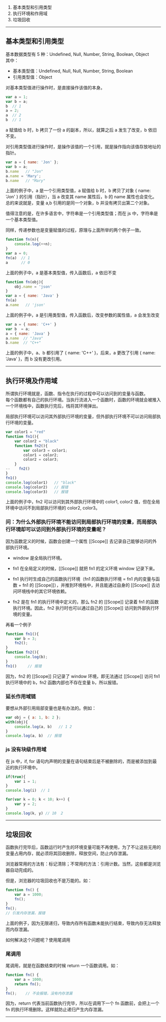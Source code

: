 1. 基本类型和引用类型
2. 执行环境和作用域
3. 垃圾回收

****************

## 基本类型和引用类型
基本数据类型有 5 种：Undefined, Null, Number, String, Boolean, Object   
其中：
- 基本类型值：Undefined, Null, Null, Number, String, Boolean  
- 引用类型值：Object    

对基本类型值进行操作时，是直接操作该值的本身。  
```js
var a = 1;
var b = a;
b  // 1 
a = 2;
a  // 2
b  // 1
```
a 赋值给 b 时，b 拷贝了一份 a 的副本，所以，就算之后 a 发生了改变，b 依旧不变。

对引用类型值进行操作时，是操作该值的一个引用，就是操作指向该值存放地址的指针。
```js
var a = { name: 'Jon' };
var b = a;
b.name   // "Jon"
a.name = 'Mary';
b.name   // "Mary"
```
上面的例子中，a 是一个引用类型值，a 赋值给 b 时，b 拷贝了对象 { name: 'Jon' } 的引用（指针），当 a 改变其 name 属性后，b 的 name 属性也会变化。总的来说就是，变量 a,b 引用的是同一个对象，b 并没有拷贝出第二个对象。

值得注意的是，在许多语言中，字符串是一个引用类型值；而在 js 中，字符串是一个基本类型值。

同样，传递参数也是变量赋值的过程，原理与上面所举的两个例子一致。
```js
function fn(n){
    console.log(++n);
} 
var a = 0;
fn(a)  // 1
a      // 0
```
上面的例子中，a 是基本类型值，传入函数后，a 依旧不变
```js
function fn(obj){
    obj.name = 'json'
}
var a = { name: 'Java' }
fn(a)
a.name   // 'json'
```
上面的例子中，a 是引用类型值，传入函数后，改变参数的属性值，a 会发生改变

```js
var a = { name: 'C++' }
var b  = a;
a = { name: 'Java' }
a.name  // "Java"
b.name  // "C++"
```
上面的例子中，a、b 都引用了 { name: 'C++' }，后来，a 更改了引用 { name: 'Java' }，而 b 没有更改引用。  
  
***********************

## 执行环境及作用域
所谓执行环境就是，函数、指令在执行的过程中可以访问到的变量与函数。  
每个函数都有自己的执行环境。当执行流进入一个函数时，函数的环境就会被推入一个环境栈中，函数执行完后，栈将其环境弹出。

局部执行环境可以访问其外部执行环境的变量，但外部执行环境不可以访问局部执行环境的变量。
```js
var color1 = "red"
function fn1(){
    var color2 = "black"
    function fn2(){
        var color3 = color1;
        color1 = color2;
        color2 = color3;
    }
--    fn2()
}
fn1()
console.log(color1)   // "black"
console.log(color2)   // 报错
console.log(color3)   // 报错
```
上面的例子中，fn2 可以访问到其外部执行环境中的 color1, color2 值，但在全局环境中访问不到局部执行环境的 color2, color3。

### 问：为什么外部执行环境不能访问到局部执行环境的变量，而局部执行环境却可以访问到外部执行环境的变量呢？  

因为函数定义的时候，函数会创建一个属性 [[Scope]] 去记录自己能够访问的外部执行环境。

- window 是全局执行环境。

- fn1 在全局定义的时候，[[Scope]] 就把 fn1 的定义环境 window 记录下来。

- fn1 执行时生成自己的函数执行环境（fn1 的函数执行环境 = fn1 内的变量与函数 + fn1 的 [[Scope]]），并推到环境栈中，并且能通过自身的 [[Scope]] 去访问环境栈中的其它环境依赖。

- fn2 是在 fn1 的执行环境中定义的，那么 fn2 的 [[Scope]] 记录着 fn1 的函数执行环境。因此，fn2 执行时也可以通过自己的 [[Scope]] 访问到外部执行环境的变量。

再看一个例子
```js
function fn1(){
    var b = 3;
    fn2();
}
function fn2(){
    console.log(b);
}
fn1()     // 报错
```
因为，fn2 的 [[Scope]] 只记录了 window 环境，即无法通过 [[Scope]] 访问 fn1 执行环境中的 b，fn2 函数内部也不存在变量 b，所以报错。

### 延长作用域链
要想从外部引用局部变量也是有办法的。例如：
```js
var obj = { a: 1, b: 2 };
with(obj){
    console.log(a, b)   // 1 2
}
console.log(a, b)  // 报错              
```

### js 没有块级作用域
在 js 中，if, for 语句内声明的变量在语句结束后是不被删除的，而是被添加到最近的执行环境中。
```js
if(true){
    var i = 1;
}
console.log(i)  // 1

for(var k = 0; k < 10; k++) {
    var y = 2;
}
console.log(k, y) // 10  2
```

******************

## 垃圾回收
函数执行完毕后，函数运行时产生的环境变量可能不再使用，为了不让这些无用的变量占用内存，就必须将其回收删除，释放空间，防止内存泄漏。

浏览器常用的方法有：标记清除；不常用的方法：引用计数。当然，这些都是浏览器自动完成的。

但是，浏览器的垃圾回收也不是万能的。如：
```js
function fn() {
    var a = 1000;
    fn();
}
fn();
// 引发内存泄漏，报错
```
上面的例子，因为无限递归，导致内存所有函数未能执行结束，导致内存无法释放而内存泄漏。

如何解决这个问题呢？使用尾调用

### 尾调用
尾调用，就是在函数结束的时候 return 一个函数调用。如：
```js
function fn() {
    var a = 1000;
    return fn();
}
fn();    // 不会报错，没有内存泄漏
```
因为，return 代表当前函数执行完毕，所以在调用下一个 fn 函数前，会把上一个 fn 的执行环境删除。这样就防止递归产生内存泄漏。 

******************